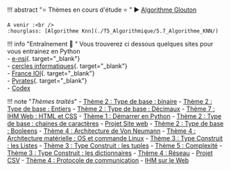 
!!! abstract ":star: Thèmes en cours d'étude :star: "
    :arrow_forward: [Algorithme Glouton](./T5_Algorithmique/5.6_Algorithmes_gloutons/)<br />

    A venir :<br />
    :hourglass: [Algorithme Knn](./T5_Algorithmique/5.7_Algorithme_KNN/)
    
!!! info "Entraînement :running: "
    Vous trouverez ci dessous quelques sites pour vous entrainez en Python<br />
    - [e-nsi](https://e-nsi.forge.aeif.fr/init_python/){. target="_blank"}<br />
    - [cercles informatiques](https://cscircles.cemc.mkduwaterloo.ca/fr/){. target="_blank"}<br />
    - [France IOI](https://www.france-ioi.org/algo/chapters.php){. target="_blank"}<br />
    - [Pyrates](https://py-rates.fr/){. target="_blank"}<br />
    - [Codex](https://codex.forge.apps.education.fr/)<br />

!!! note "*Thèmes traités*"
    - [Thème 2 : Type de base : binaire](./T2_Type_de_base/2.1_Binaire/cours.md)
    - [Thème 2 : Type de base : Entiers](./T2_Type_de_base/2.2_Codage_entiers/)
    - [Thème 2 : Type de base : Décimaux](./T2_Type_de_base/2.3_Decimaux/)
    - [Thème 7 : IHM Web : HTML et CSS](T7_IHM_Web/7.1_Interactions_page_web/cours.md)
    - [Thème 1 : Démarrer en Python](./T1_Demarrer_en_Python/sommaire.md)
    - [Thème 2 : Type de base : chaines de caractères](./T2_Type_de_base/2.4_Chaines_caracteres/chaine.md)
    - [Projet Site web](./T8_Projets/1_SiteWeb/cours.md)
    - [Thème 2 : Type de base : Booleens](./T2_Type_de_base/2.5_Booleens/cours.md)
    - [Thème 4 : Architecture de Von Neumann](./T4_Architecture_materielle/Architecture_von_neumann/cours.md)
    - [Thème 4 : Architecture matérielle : OS et commande Linux](T4_Architecture_materielle/4.4_Decouverte_des_commandes_Linux/cours.md)
    - [Thème 3 : Type Construit : les Listes](T3_Type_construit/3.1_Listes/cours.md)
    - [Thème 3 : Type Construit : les tuples](./T3_Type_construit/3.2_tuples/cours/)
    - [Thème 5 : Complexité](T5_algorithmique/5.2_complexite/cours.md)
    - [Thème 3 : Type Construit : les dictionnaires](./T3_Type_construit/3.3_Dictionnaires/cours/)
    - [Thème 4 : Réseau](./T4_Architecture_materielle/4.2_Architecture_reseau/cours.md)
    - [Projet CSV](./T8_Projets/2_ProjetCSV/cours.md)
    - [Thème 4 : Protocole de communication](./T4_Architecture_materielle/4.3_Protocoles_de_communication/cours.md)
    - [IHM sur le Web](./T7_IHM_Web/7.3_Get_Post_Formulaires/cours/)


<!--

!!! abstract ":beach: :sunny: Préparer sa rentrée en Terminale :sunny: :beach: "
    Chers élèves de Première  voilà les chapitres à revoir en priorité pour aborder sereinement l'année de Terminale en NSI :
    - Les listes, les tuples et les dictionnaires. À retrouver [ici](T3_Type_construit/sommaire.md){. target="_blank"}.
    - Le plus important : les chapitres suivants d'algorithmique, à retrouver [ici](T5_Algorithmique/sommaire.md){. target="_blank"} :
        - Complexité
        - Tris par sélection et insertion
        - Dichotomie
-->
